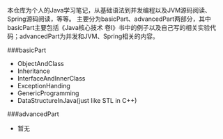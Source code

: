 本仓库为个人的Java学习笔记，从基础语法到并发编程以及JVM源码阅读、Spring源码阅读，等等。
主要分为basicPart、advancedPart两部分，其中basicPart主要包括《Java核心技术 卷I》书中的例子以及自己写的相关实验代码；advancedPart为并发和JVM、Spring相关的内容。

###basicPart
* ObjectAndClass
* Inheritance
* InterfaceAndInnerClass
* ExceptionHanding
* GenericProgramming
* DataStructureInJava(just like STL in C++)

###advancedPart
* 暂无


